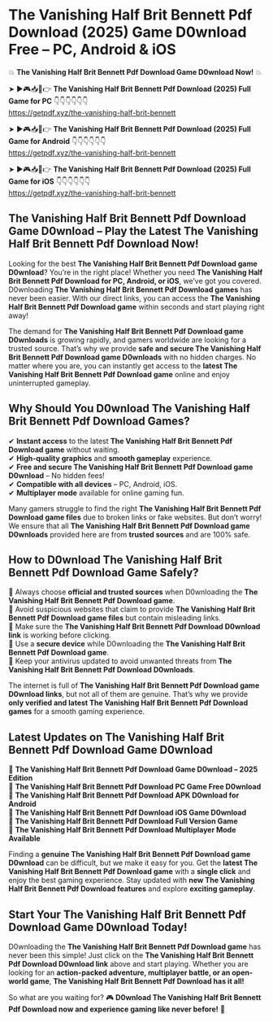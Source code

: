 # The Vanishing Half Brit Bennett Pdf Download (2025) Game D0wnload Free – PC, Android & iOS

💥 **The Vanishing Half Brit Bennett Pdf Download Game D0wnload Now!** 💥  

➤ ►🎮📥📱👉 **The Vanishing Half Brit Bennett Pdf Download (2025) Full Game for PC** 👇👇👇👇👇👇  
https://getpdf.xyz/the-vanishing-half-brit-bennett  

➤ ►🎮📥📱👉 **The Vanishing Half Brit Bennett Pdf Download (2025) Full Game for Android** 👇👇👇👇👇👇  
https://getpdf.xyz/the-vanishing-half-brit-bennett  

➤ ►🎮📥📱👉 **The Vanishing Half Brit Bennett Pdf Download (2025) Full Game for iOS** 👇👇👇👇👇👇  
https://getpdf.xyz/the-vanishing-half-brit-bennett  

## The Vanishing Half Brit Bennett Pdf Download Game D0wnload – Play the Latest The Vanishing Half Brit Bennett Pdf Download Now!

Looking for the best **The Vanishing Half Brit Bennett Pdf Download game D0wnload**? You’re in the right place! Whether you need **The Vanishing Half Brit Bennett Pdf Download for PC, Android, or iOS**, we’ve got you covered. D0wnloading **The Vanishing Half Brit Bennett Pdf Download games** has never been easier. With our direct links, you can access the **The Vanishing Half Brit Bennett Pdf Download game** within seconds and start playing right away!  

The demand for **The Vanishing Half Brit Bennett Pdf Download game D0wnloads** is growing rapidly, and gamers worldwide are looking for a trusted source. That’s why we provide **safe and secure The Vanishing Half Brit Bennett Pdf Download game D0wnloads** with no hidden charges. No matter where you are, you can instantly get access to the **latest The Vanishing Half Brit Bennett Pdf Download game** online and enjoy uninterrupted gameplay.  

## **Why Should You D0wnload The Vanishing Half Brit Bennett Pdf Download Games?**  

✔ **Instant access** to the latest **The Vanishing Half Brit Bennett Pdf Download game** without waiting.  
✔ **High-quality graphics** and **smooth gameplay** experience.  
✔ **Free and secure The Vanishing Half Brit Bennett Pdf Download game D0wnload** – No hidden fees!  
✔ **Compatible with all devices** – PC, Android, iOS.  
✔ **Multiplayer mode** available for online gaming fun.  

Many gamers struggle to find the right **The Vanishing Half Brit Bennett Pdf Download game files** due to broken links or fake websites. But don’t worry! We ensure that all **The Vanishing Half Brit Bennett Pdf Download game D0wnloads** provided here are from **trusted sources** and are 100% safe.  

## **How to D0wnload The Vanishing Half Brit Bennett Pdf Download Game Safely?**  

📌 Always choose **official and trusted sources** when D0wnloading the **The Vanishing Half Brit Bennett Pdf Download game**.  
📌 Avoid suspicious websites that claim to provide **The Vanishing Half Brit Bennett Pdf Download game files** but contain misleading links.  
📌 Make sure the **The Vanishing Half Brit Bennett Pdf Download D0wnload link** is working before clicking.  
📌 Use a **secure device** while D0wnloading the **The Vanishing Half Brit Bennett Pdf Download game**.  
📌 Keep your antivirus updated to avoid unwanted threats from **The Vanishing Half Brit Bennett Pdf Download D0wnloads**.  

The internet is full of **The Vanishing Half Brit Bennett Pdf Download game D0wnload links**, but not all of them are genuine. That’s why we provide **only verified and latest The Vanishing Half Brit Bennett Pdf Download games** for a smooth gaming experience.  

## **Latest Updates on The Vanishing Half Brit Bennett Pdf Download Game D0wnload**  

🔹 **The Vanishing Half Brit Bennett Pdf Download Game D0wnload – 2025 Edition**  
🔹 **The Vanishing Half Brit Bennett Pdf Download PC Game Free D0wnload**  
🔹 **The Vanishing Half Brit Bennett Pdf Download APK D0wnload for Android**  
🔹 **The Vanishing Half Brit Bennett Pdf Download iOS Game D0wnload**  
🔹 **The Vanishing Half Brit Bennett Pdf Download Full Version Game**  
🔹 **The Vanishing Half Brit Bennett Pdf Download Multiplayer Mode Available**  

Finding a **genuine The Vanishing Half Brit Bennett Pdf Download game D0wnload** can be difficult, but we make it easy for you. Get the **latest The Vanishing Half Brit Bennett Pdf Download game** with a **single click** and enjoy the best gaming experience. Stay updated with **new The Vanishing Half Brit Bennett Pdf Download features** and explore **exciting gameplay**.  

## **Start Your The Vanishing Half Brit Bennett Pdf Download Game D0wnload Today!**  

D0wnloading the **The Vanishing Half Brit Bennett Pdf Download game** has never been this simple! Just click on the **The Vanishing Half Brit Bennett Pdf Download D0wnload link** above and start playing. Whether you are looking for an **action-packed adventure, multiplayer battle, or an open-world game**, **The Vanishing Half Brit Bennett Pdf Download has it all!**  

So what are you waiting for? 🎮 **D0wnload The Vanishing Half Brit Bennett Pdf Download now and experience gaming like never before!** 🚀  